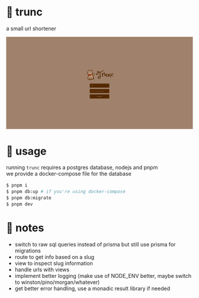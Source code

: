 # 🔗 trunc

a small url shortener

![screenshot](.github/assets/website.png)

# 🚀 usage

running `trunc` requires a postgres database, nodejs and pnpm  
we provide a docker-compose file for the database

```bash
$ pnpm i
$ pnpm db:up # if you're using docker-compose
$ pnpm db:migrate
$ pnpm dev
```

# 📝 notes

- switch to raw sql queries instead of prisma but still use prisma for migrations
- route to get info based on a slug
- view to inspect slug information
- handle urls with views
- implement better logging (make use of NODE_ENV better, maybe switch to winston/pino/morgan/whatever)
- get better error handling, use a monadic result library if needed
